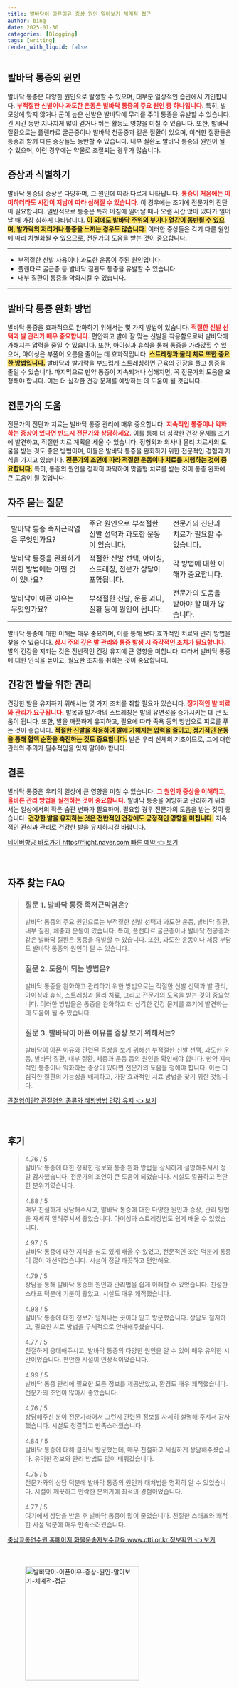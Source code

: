 ```yaml
---
title: 발바닥이 아픈이유 증상 원인 알아보기 체계적 접근
author: bing
date: 2025-01-30
categories: [Blogging]
tags: [writing]
render_with_liquid: false
---
```



<h2 id='발바닥_통증의_원인'>발바닥 통증의 원인</h2>

<p>발바닥 통증은 다양한 원인으로 발생할 수 있으며, 대부분 일상적인 습관에서 기인합니다. <b><span style="color: #ee2323;">부적절한 신발이나 과도한 운동은 발바닥 통증의 주요 원인 중 하나입니다.</span></b> 특히, 발 모양에 맞지 않거나 굽이 높은 신발은 발바닥에 무리를 주어 통증을 유발할 수 있습니다. 긴 시간 동안 지나치게 많이 걷거나 뛰는 활동도 영향을 미칠 수 있습니다. 또한, 발바닥 질환으로는 플랜타르 굴근증이나 발바닥 천공증과 같은 질환이 있으며, 이러한 질환들은 통증과 함께 다른 증상들도 동반할 수 있습니다. 내부 질환도 발바닥 통증의 원인이 될 수 있으며, 이런 경우에는 약물로 조절되는 경우가 많습니다.</p>

<h2 id='증상과_식별하기'>증상과 식별하기</h2>

<p>발바닥 통증의 증상은 다양하며, 그 원인에 따라 다르게 나타납니다. <b><span style="color: #ee2323;">통증이 처음에는 미미하더라도 시간이 지남에 따라 심해질 수 있습니다.</span></b> 이 경우에는 조기에 전문가의 진단이 필요합니다. 일반적으로 통증은 특히 아침에 일어날 때나 오랜 시간 앉아 있다가 일어날 때 가장 심하게 나타납니다. <b><span style="background-color: #ffe066;">이 외에도 발바닥 주위의 부기나 열감이 동반될 수 있으며, 발가락의 저리거나 통증을 느끼는 경우도 많습니다.</span></b> 이러한 증상들은 각기 다른 원인에 따라 차별화될 수 있으므로, 전문가의 도움을 받는 것이 중요합니다.</p>

<hr />

<ul>
    <li>부적절한 신발 사용이나 과도한 운동이 주된 원인입니다.</li>
    <li>플랜타르 굴근증 등 발바닥 질환도 통증을 유발할 수 있습니다.</li>
    <li>내부 질환이 통증을 악화시킬 수 있습니다.</li>
</ul>

<hr />

<h2 id='발바닥_통증_완화_방법'>발바닥 통증 완화 방법</h2>

<p>발바닥 통증을 효과적으로 완화하기 위해서는 몇 가지 방법이 있습니다. <b><span style="color: #ee2323;">적절한 신발 선택과 발 관리가 매우 중요합니다.</span></b> 편안하고 발에 잘 맞는 신발을 착용함으로써 발바닥에 가해지는 압력을 줄일 수 있습니다. 또한, 아이싱과 휴식을 통해 통증을 가라앉힐 수 있으며, 아이싱은 부풀어 오름을 줄이는 데 효과적입니다. <b><span style="background-color: #ffe066;">스트레칭과 물리 치료 또한 중요한 방법입니다.</span></b> 발바닥과 발가락을 부드럽게 스트레칭하면 근육의 긴장을 풀고 통증을 줄일 수 있습니다. 마지막으로 만약 통증이 지속되거나 심해지면, 꼭 전문가의 도움을 요청해야 합니다. 이는 더 심각한 건강 문제를 예방하는 데 도움이 될 것입니다.</p>

<h2 id='전문가의_도움'>전문가의 도움</h2>

<p>전문가의 진단과 치료는 발바닥 통증 관리에 매우 중요합니다. <b><span style="color: #ee2323;">지속적인 통증이나 악화하는 증상이 있다면 반드시 전문가와 상담하세요.</span></b> 이를 통해 더 심각한 건강 문제를 조기에 발견하고, 적절한 치료 계획을 세울 수 있습니다. 정형외과 의사나 물리 치료사의 도움을 받는 것도 좋은 방법이며, 이들은 발바닥 통증을 완화하기 위한 전문적인 경험과 지식을 가지고 있습니다. <b><span style="background-color: #ffe066;">전문가의 조언에 따라 적절한 운동이나 치료를 시행하는 것이 중요합니다.</span></b> 특히, 통증의 원인을 정확히 파악하여 맞춤형 치료를 받는 것이 통증 완화에 큰 도움이 될 것입니다.</p>

<h2 id='자주_묻는_질문'>자주 묻는 질문</h2>

<table>
    <tr>
        <td>발바닥 통증 족저근막염은 무엇인가요?</td>
        <td>주요 원인으로 부적절한 신발 선택과 과도한 운동이 있습니다.</td>
        <td>전문가의 진단과 치료가 필요할 수 있습니다.</td>
    </tr>
    <tr>
        <td>발바닥 통증을 완화하기 위한 방법에는 어떤 것이 있나요?</td>
        <td>적절한 신발 선택, 아이싱, 스트레칭, 전문가 상담이 포함됩니다.</td>
        <td>각 방법에 대한 이해가 중요합니다.</td>
    </tr>
    <tr>
        <td>발바닥이 아픈 이유는 무엇인가요?</td>
        <td>부적절한 신발, 운동 과다, 질환 등이 원인이 됩니다.</td>
        <td>전문가의 도움을 받아야 할 때가 많습니다.</td>
    </tr>
</table>

<p>발바닥 통증에 대한 이해는 매우 중요하며, 이를 통해 보다 효과적인 치료와 관리 방법을 찾을 수 있습니다. <b><span style="color: #ee2323;">상시 주의 깊은 발 관리와 통증 발생 시 즉각적인 조치가 필요합니다.</span></b> 발의 건강을 지키는 것은 전반적인 건강 유지에 큰 영향을 미칩니다. 따라서 발바닥 통증에 대한 인식을 높이고, 필요한 조치를 취하는 것이 중요합니다.</p>

<h2 id='건강한_발을_위한_관리'>건강한 발을 위한 관리</h2>

<p>건강한 발을 유지하기 위해서는 몇 가지 조치를 취할 필요가 있습니다. <b><span style="color: #ee2323;">정기적인 발 치료와 관리가 요구됩니다.</span></b> 발목과 발가락의 스트레칭은 발의 유연성을 증가시키는 데 큰 도움이 됩니다. 또한, 발을 깨끗하게 유지하고, 필요에 따라 족욕 등의 방법으로 피로를 푸는 것이 좋습니다. <b><span style="background-color: #ffe066;">적절한 신발을 착용하여 발에 가해지는 압력을 줄이고, 정기적인 운동을 통해 혈액 순환을 촉진하는 것도 중요합니다.</span></b> 발은 우리 신체의 기초이므로, 그에 대한 관리와 주의가 필수적임을 잊지 말아야 합니다.</p>

<h2 id='결론'>결론</h2>

<p>발바닥 통증은 우리의 일상에 큰 영향을 미칠 수 있습니다. <b><span style="color: #ee2323;">그 원인과 증상을 이해하고, 올바른 관리 방법을 실천하는 것이 중요합니다.</span></b> 발바닥 통증을 예방하고 관리하기 위해서는 일상에서의 작은 습관 변화가 필요하며, 필요할 경우 전문가의 도움을 받는 것이 좋습니다. <b><span style="background-color: #ffe066;">건강한 발을 유지하는 것은 전반적인 건강에도 긍정적인 영향을 미칩니다.</span></b> 지속적인 관심과 관리로 건강한 발을 유지하시길 바랍니다.</p>


<p><a class="click-button" title="네이버항공 바로가기 https//flight.naver.com 빠른 예약" href="https://adkhouse.github.io/posts/%EB%84%A4%EC%9D%B4%EB%B2%84%ED%95%AD%EA%B3%B5-%EB%B0%94%EB%A1%9C%EA%B0%80%EA%B8%B0-httpsflight.naver.com-%EB%B9%A0%EB%A5%B8-%EC%98%88%EC%95%BD/" rel="dofollow">네이버항공 바로가기 https//flight.naver.com 빠른 예약 👈 보기</a></p><br>
<h2 id='자주_찾는_FAQ'>자주 찾는 FAQ</h2>
<div itemscope="" itemtype="https://schema.org/FAQPage"> 
<blockquote> 
<div itemscope="" itemprop="mainEntity" itemtype="https://schema.org/Question"> 
<h3 itemprop="name">질문 1. 발바닥 통증 족저근막염은?</h3> 
<div itemscope="" itemprop="acceptedAnswer" itemtype="https://schema.org/Answer"> 
<span itemprop="text"> 
<p>발바닥 통증의 주요 원인으로는 부적절한 신발 선택과 과도한 운동, 발바닥 질환, 내부 질환, 체중과 운동이 있습니다. 특히, 플랜타르 굴근증이나 발바닥 천공증과 같은 발바닥 질환은 통증을 유발할 수 있습니다. 또한, 과도한 운동이나 체중 부담도 발바닥 통증의 원인이 될 수 있습니다.</p> 
</span> 
</div> 
</div> 
<div itemscope="" itemprop="mainEntity" itemtype="https://schema.org/Question"> 
<h3 itemprop="name">질문 2. 도움이 되는 방법은?</h3> 
<div itemscope="" itemprop="acceptedAnswer" itemtype="https://schema.org/Answer"> 
<span itemprop="text"> 
<p>발바닥 통증을 완화하고 관리하기 위한 방법으로는 적절한 신발 선택과 발 관리, 아이싱과 휴식, 스트레칭과 물리 치료, 그리고 전문가의 도움을 받는 것이 중요합니다. 이러한 방법들은 통증을 완화하고 더 심각한 건강 문제를 조기에 발견하는 데 도움이 될 수 있습니다.</p> 
</span> 
</div> 
</div> 
<div itemscope="" itemprop="mainEntity" itemtype="https://schema.org/Question"> 
<h3 itemprop="name">질문 3. 발바닥이 아픈 이유를 증상 보기 위해서는?</h3> 
<div itemscope="" itemprop="acceptedAnswer" itemtype="https://schema.org/Answer"> 
<span itemprop="text"> 
<p>발바닥이 아픈 이유와 관련된 증상을 보기 위해선 부적절한 신발 선택, 과도한 운동, 발바닥 질환, 내부 질환, 체중과 운동 등의 원인을 확인해야 합니다. 만약 지속적인 통증이나 악화하는 증상이 있다면 전문가의 도움을 청해야 합니다. 이는 더 심각한 질환의 가능성을 배제하고, 가장 효과적인 치료 방법을 찾기 위한 것입니다.</p> 
</span> 
</div> 
</div> 
</blockquote> 
</div>
<p><a class="click-button" title="관절염이란? 관절염의 종류와 예방방법 건강 유지" href="https://adkhouse.github.io/posts/%EA%B4%80%EC%A0%88%EC%97%BC%EC%9D%B4%EB%9E%80-%EA%B4%80%EC%A0%88%EC%97%BC%EC%9D%98-%EC%A2%85%EB%A5%98%EC%99%80-%EC%98%88%EB%B0%A9%EB%B0%A9%EB%B2%95-%EA%B1%B4%EA%B0%95-%EC%9C%A0%EC%A7%80/" rel="dofollow">관절염이란? 관절염의 종류와 예방방법 건강 유지 👈 보기</a></p><br>
<h2 id='후기'>후기</h2>
<div itemscope itemtype="https://schema.org/Product">
  <blockquote>
  <div itemprop="review" itemscope itemtype="https://schema.org/Review">
      <div itemprop="reviewRating" itemscope itemtype="https://schema.org/Rating"> <span itemprop="ratingValue">4.76</span> / <span itemprop="bestRating">5</span> </div>
      <span itemprop="reviewBody">발바닥 통증에 대한 정확한 정보와 통증 완화 방법을 상세하게 설명해주셔서 정말 감사했습니다. 전문가의 조언이 큰 도움이 되었습니다. 시설도 깔끔하고 편안한 분위기였습니다.</span>
  </div>
  <br>
  <div itemprop="review" itemscope itemtype="https://schema.org/Review">
      <div itemprop="reviewRating" itemscope itemtype="https://schema.org/Rating"> <span itemprop="ratingValue">4.88</span> / <span itemprop="bestRating">5</span> </div>
      <span itemprop="reviewBody">매우 친절하게 상담해주시고, 발바닥 통증에 대한 다양한 원인과 증상, 관리 방법을 자세히 알려주셔서 좋았습니다. 아이싱과 스트레칭법도 쉽게 배울 수 있었습니다.</span>
  </div>
  <br>
  <div itemprop="review" itemscope itemtype="https://schema.org/Review">
      <div itemprop="reviewRating" itemscope itemtype="https://schema.org/Rating"> <span itemprop="ratingValue">4.97</span> / <span itemprop="bestRating">5</span> </div>
      <span itemprop="reviewBody">발바닥 통증에 대한 지식을 심도 있게 배울 수 있었고, 전문적인 조언 덕분에 통증이 많이 개선되었습니다. 시설이 정말 깨끗하고 편안해요.</span>
  </div>
  <br>
  <div itemprop="review" itemscope itemtype="https://schema.org/Review">
      <div itemprop="reviewRating" itemscope itemtype="https://schema.org/Rating"> <span itemprop="ratingValue">4.79</span> / <span itemprop="bestRating">5</span> </div>
      <span itemprop="reviewBody">상담을 통해 발바닥 통증의 원인과 관리법을 쉽게 이해할 수 있었습니다. 친절한 스태프 덕분에 기분이 좋았고, 시설도 매우 쾌적했습니다.</span>
  </div>
  <br>
  <div itemprop="review" itemscope itemtype="https://schema.org/Review">
      <div itemprop="reviewRating" itemscope itemtype="https://schema.org/Rating"> <span itemprop="ratingValue">4.98</span> / <span itemprop="bestRating">5</span> </div>
      <span itemprop="reviewBody">발바닥 통증에 대한 정보가 넘쳐나는 곳이라 믿고 방문했습니다. 상담도 철저하고, 필요한 치료 방법을 구체적으로 안내해주셨습니다.</span>
  </div>
  <br>
  <div itemprop="review" itemscope itemtype="https://schema.org/Review">
      <div itemprop="reviewRating" itemscope itemtype="https://schema.org/Rating"> <span itemprop="ratingValue">4.77</span> / <span itemprop="bestRating">5</span> </div>
      <span itemprop="reviewBody">친절하게 응대해주시고, 발바닥 통증의 다양한 원인을 알 수 있어 매우 유익한 시간이었습니다. 편안한 시설이 인상적이었습니다.</span>
  </div>
  <br>
  <div itemprop="review" itemscope itemtype="https://schema.org/Review">
      <div itemprop="reviewRating" itemscope itemtype="https://schema.org/Rating"> <span itemprop="ratingValue">4.99</span> / <span itemprop="bestRating">5</span> </div>
      <span itemprop="reviewBody">발바닥 통증 관리에 필요한 모든 정보를 제공받았고, 환경도 매우 쾌적했습니다. 전문가의 조언이 많아서 좋았습니다.</span>
  </div>
  <br>
  <div itemprop="review" itemscope itemtype="https://schema.org/Review">
      <div itemprop="reviewRating" itemscope itemtype="https://schema.org/Rating"> <span itemprop="ratingValue">4.76</span> / <span itemprop="bestRating">5</span> </div>
      <span itemprop="reviewBody">상담해주신 분이 전문가라어서 그런지 관련된 정보를 자세히 설명해 주셔서 감사했습니다. 시설도 청결하고 만족스러웠습니다.</span>
  </div>
  <br>
  <div itemprop="review" itemscope itemtype="https://schema.org/Review">
      <div itemprop="reviewRating" itemscope itemtype="https://schema.org/Rating"> <span itemprop="ratingValue">4.84</span> / <span itemprop="bestRating">5</span> </div>
      <span itemprop="reviewBody">발바닥 통증에 대해 클리닉 방문했는데, 매우 친절하고 세심하게 상담해주셨습니다. 유익한 정보와 관리 방법도 많이 배워갔습니다.</span>
  </div>
  <br>
  <div itemprop="review" itemscope itemtype="https://schema.org/Review">
      <div itemprop="reviewRating" itemscope itemtype="https://schema.org/Rating"> <span itemprop="ratingValue">4.75</span> / <span itemprop="bestRating">5</span> </div>
      <span itemprop="reviewBody">전문가와의 상담 덕분에 발바닥 통증의 원인과 대처법을 명확히 알 수 있었습니다. 시설이 깨끗하고 안락한 분위기에 최적의 경험이었습니다.</span>
  </div>
  <br>
  <div itemprop="review" itemscope itemtype="https://schema.org/Review">
      <div itemprop="reviewRating" itemscope itemtype="https://schema.org/Rating"> <span itemprop="ratingValue">4.77</span> / <span itemprop="bestRating">5</span> </div>
      <span itemprop="reviewBody">여기에서 상담을 받은 후 발바닥 통증이 많이 줄었습니다. 친절한 스태프와 쾌적한 시설 덕분에 매우 만족스러웠습니다.</span>
  </div>
  </blockquote>
</div>
<p><a class="click-button" title="충남교통연수원 홈페이지 화물운송자보수교육 www.ctti.or.kr 정보확인" href="https://adkhouse.github.io/posts/%EC%B6%A9%EB%82%A8%EA%B5%90%ED%86%B5%EC%97%B0%EC%88%98%EC%9B%90-%ED%99%88%ED%8E%98%EC%9D%B4%EC%A7%80-%ED%99%94%EB%AC%BC%EC%9A%B4%EC%86%A1%EC%9E%90%EB%B3%B4%EC%88%98%EA%B5%90%EC%9C%A1-www.ctti.or.kr-%EC%A0%95%EB%B3%B4%ED%99%95%EC%9D%B8/" rel="dofollow">충남교통연수원 홈페이지 화물운송자보수교육 www.ctti.or.kr 정보확인 👈 보기</a></p><br>
<figure class="image"><img src="https://adkhouse.github.io/assets/img/thumbnail/발바닥이-아픈이유-증상-원인-알아보기-체계적-접근.webp" alt="발바닥이-아픈이유-증상-원인-알아보기-체계적-접근" width="256" height="256"></figure>